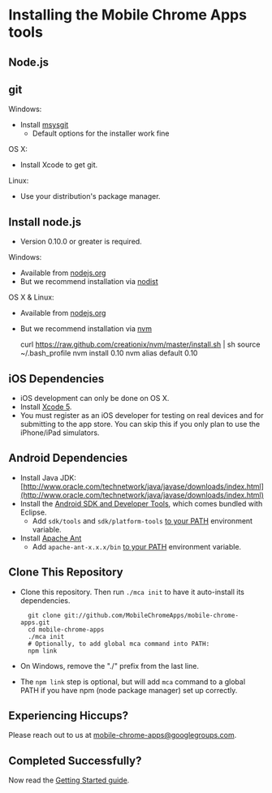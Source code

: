 # Installing the Mobile Chrome Apps tools

## Node.js

## git

Windows:
* Install [msysgit](http://code.google.com/p/msysgit/downloads/list?q=full+installer+official+git)
  * Default options for the installer work fine

OS X:
* Install Xcode to get git.

Linux:
* Use your distribution's package manager.

## Install node.js
* Version 0.10.0 or greater is required.

Windows:
* Available from [nodejs.org](http://nodejs.org)
* But we recommend installation via [nodist](https://github.com/marcelklehr/nodist)

OS X & Linux:
* Available from [nodejs.org](http://nodejs.org)
* But we recommend installation via [nvm](https://github.com/creationix/nvm)

    curl https://raw.github.com/creationix/nvm/master/install.sh | sh
    source ~/.bash_profile
    nvm install 0.10
    nvm alias default 0.10

## iOS Dependencies

* iOS development can only be done on OS X.
* Install [Xcode 5](https://developer.apple.com/xcode/).
* You must register as an iOS developer for testing on real devices and for submitting to the app store.  You can skip this if you only plan to use the iPhone/iPad simulators.

## Android Dependencies

* Install Java JDK: [http://www.oracle.com/technetwork/java/javase/downloads/index.html](http://www.oracle.com/technetwork/java/javase/downloads/index.html)
* Install the [Android SDK and Developer Tools](http://developer.android.com/sdk/index.html), which comes bundled with Eclipse.
  * Add `sdk/tools` and `sdk/platform-tools` [to your PATH](https://www.google.com/search?q=how+to+add+sdktools+to+path) environment variable.
* Install [Apache Ant](http://ant.apache.org/)
  * Add `apache-ant-x.x.x/bin` [to your PATH](https://www.google.com/search?q=how+to+add+sdktools+to+path) environment variable.


## Clone This Repository

* Clone this repository.  Then run `./mca init` to have it auto-install its dependencies.

        git clone git://github.com/MobileChromeApps/mobile-chrome-apps.git
        cd mobile-chrome-apps
        ./mca init
        # Optionally, to add global mca command into PATH:
        npm link

* On Windows, remove the "./" prefix from the last line.
* The `npm link` step is optional, but will add `mca` command to a global PATH if you have npm (node package manager) set up correctly.

## Experiencing Hiccups?

Please reach out to us at [mobile-chrome-apps@googlegroups.com](mailto:mobile-chrome-apps@googlegroups.com).

## Completed Successfully?

Now read the [Getting Started guide](GettingStarted.md).
